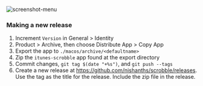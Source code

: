 ![screenshot-menu](https://i.imgur.com/P210m2M.png)

### Making a new release

1. Increment `Version` in General > Identity
1. Product > Archive, then choose Distribute App > Copy App
1. Export the app to `./macos/archive/<defaultname>`
1. Zip the `itunes-scrobble` app found at the export directory
1. Commit changes, `git tag $(date "+%s")`, and `git push --tags`
1. Create a new release at https://github.com/nishanths/scrobble/releases.
   Use the tag as the title for the release. Include the zip file in the release.
